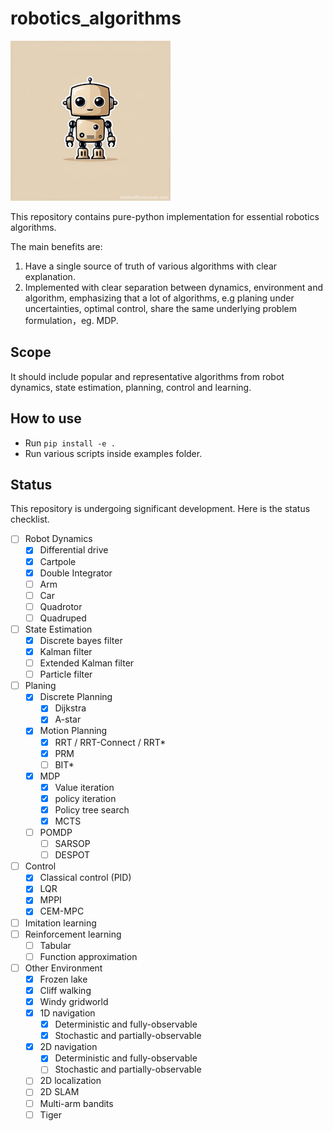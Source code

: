 # robotics_algorithms

![logo](/doc/logo.jpg "logo")

This repository contains pure-python implementation for essential robotics algorithms. 

The main benefits are:
1. Have a single source of truth of various algorithms with clear explanation.
2. Implemented with clear separation between dynamics, environment and algorithm, emphasizing that a lot of algorithms, e.g planing under uncertainties, optimal control, share the same underlying problem formulation，eg. MDP. 

## Scope

It should include popular and representative algorithms from robot dynamics, state estimation, planning, control and
learning.

## How to use

- Run `pip install -e .`
- Run various scripts inside examples folder.

## Status
This repository is undergoing significant development. Here is the status checklist.

- [ ] Robot Dynamics
  - [x] Differential drive
  - [x] Cartpole
  - [x] Double Integrator
  - [ ] Arm
  - [ ] Car
  - [ ] Quadrotor
  - [ ] Quadruped
- [ ] State Estimation
  - [x] Discrete bayes filter
  - [x] Kalman filter
  - [ ] Extended Kalman filter
  - [ ] Particle filter
- [ ] Planing
  - [x] Discrete Planning
    - [x] Dijkstra
    - [x] A-star
  - [x] Motion Planning
    - [x] RRT / RRT-Connect / RRT*
    - [x] PRM
    - [ ] BIT*
  - [x] MDP
    - [x] Value iteration
    - [x] policy iteration
    - [x] Policy tree search
    - [x] MCTS
  - [ ] POMDP
    - [ ] SARSOP
    - [ ] DESPOT
- [ ] Control
  - [x] Classical control (PID)
  - [x] LQR
  - [x] MPPI
  - [x] CEM-MPC
- [ ] Imitation learning
- [ ] Reinforcement learning
  - [ ] Tabular
  - [ ] Function approximation 
- [ ] Other Environment
  - [x] Frozen lake
  - [x] Cliff walking
  - [x] Windy gridworld 
  - [x] 1D navigation
    - [x] Deterministic and fully-observable
    - [x] Stochastic and partially-observable
  - [x] 2D navigation
    - [x] Deterministic and fully-observable
    - [ ] Stochastic and partially-observable
  - [ ] 2D localization
  - [ ] 2D SLAM  
  - [ ] Multi-arm bandits
  - [ ] Tiger 
